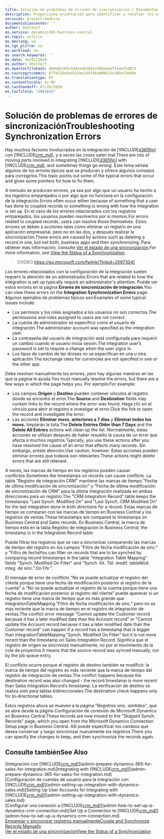 ```yaml
---
title: Solución de problemas de errores de sincronización | Documentos de Microsoft
description: Proporciona orientación para identificar y resolver los errores de sincronización.
services: project-madeira
documentationcenter: ''
author: bholtorf
ms.service: dynamics365-business-central
ms.topic: article
ms.devlang: na
ms.tgt_pltfrm: na
ms.workload: na
ms.search.keywords: ''
ms.date: 10/01/2019
ms.author: bholtorf
ms.openlocfilehash: 489e66165c5441ea63043a30dee8af314ef5d815
ms.sourcegitcommit: 877af26e3e4522ee234fbba606615e105ef3e90a
ms.translationtype: HT
ms.contentlocale: es-MX
ms.lasthandoff: 01/28/2020
ms.locfileid: "2991819"
---
```

# <a name="troubleshooting-synchronization-errors"></a><span data-ttu-id="c9895-103">Solución de problemas de errores de sincronización</span><span class="sxs-lookup"><span data-stu-id="c9895-103">Troubleshooting Synchronization Errors</span></span>
<span data-ttu-id="c9895-104">Hay muchos factores involucrados en la integración de [!INCLUDE[d365fin](includes/d365fin_md.md)] con [!INCLUDE[crm_md](includes/crm_md.md)], y a veces las cosas salen mal.</span><span class="sxs-lookup"><span data-stu-id="c9895-104">There are lots of moving parts involved in integrating [!INCLUDE[d365fin](includes/d365fin_md.md)] with [!INCLUDE[crm_md](includes/crm_md.md)], and sometimes things go wrong.</span></span> <span data-ttu-id="c9895-105">Este tema señala algunos de los errores típicos que se producen y ofrece algunos consejos para corregirlos.</span><span class="sxs-lookup"><span data-stu-id="c9895-105">This topic points out some of the typical errors that occur and gives some pointers for how to fix them.</span></span>

<span data-ttu-id="c9895-106">A menudo se producen errores, ya sea por algo que un usuario ha hecho a los registros emparejados o por algo que no funciona en la configuración de la integración.</span><span class="sxs-lookup"><span data-stu-id="c9895-106">Errors often occur either because of something that a user has done to coupled records or something is wrong with how the integration is set up.</span></span> <span data-ttu-id="c9895-107">En el caso de los errores relacionados con los registros emparejados, los usuarios pueden resolverlos por sí mismos.</span><span class="sxs-lookup"><span data-stu-id="c9895-107">For errors related to coupled records, users can resolve those themselves.</span></span> <span data-ttu-id="c9895-108">Estos errores se deben a acciones tales como eliminar un registro en una aplicación empresarial, pero no en las dos, y después realizar la sincronización.</span><span class="sxs-lookup"><span data-stu-id="c9895-108">These errors are caused by actions such as deleting a record in one, but not both, business apps and then synchronizing.</span></span> <span data-ttu-id="c9895-109">Para obtener más información, consulte [Ver el estado de una sincronización](admin-how-to-view-synchronization-status.md).</span><span class="sxs-lookup"><span data-stu-id="c9895-109">For more information, see [View the Status of a Synchronization](admin-how-to-view-synchronization-status.md).</span></span>

> [!VIDEO https://go.microsoft.com/fwlink/?linkid=2097304]

<span data-ttu-id="c9895-110">Los errores relacionados con la configuración de la integración suelen requerir la atención de un administrador.</span><span class="sxs-lookup"><span data-stu-id="c9895-110">Errors that are related to how the integration is set up typically require an administrator's attention.</span></span> <span data-ttu-id="c9895-111">Puede ver estos errores en la página **Errores de sincronización de integración**.</span><span class="sxs-lookup"><span data-stu-id="c9895-111">You can view these errors on the **Integration Synchronization Errors** page.</span></span> <span data-ttu-id="c9895-112">Algunos ejemplos de problemas típicos son:</span><span class="sxs-lookup"><span data-stu-id="c9895-112">Examples of some typical issues include:</span></span>  
  
* <span data-ttu-id="c9895-113">Los permisos y los roles asignados a los usuarios no son correctos.</span><span class="sxs-lookup"><span data-stu-id="c9895-113">The permissions and roles assigned to users are not correct.</span></span>  
* <span data-ttu-id="c9895-114">La cuenta de administrador se especificó como el usuario de integración.</span><span class="sxs-lookup"><span data-stu-id="c9895-114">The administrator account was specified as the integration user.</span></span>  
* <span data-ttu-id="c9895-115">La contraseña del usuario de integración está configurada para requerir un cambio cuando el usuario inicia sesión.</span><span class="sxs-lookup"><span data-stu-id="c9895-115">The integration user’s password is set to require a change when the user signs in.</span></span>  
* <span data-ttu-id="c9895-116">Los tipos de cambio de las divisas no se especifican en una u otra aplicación.</span><span class="sxs-lookup"><span data-stu-id="c9895-116">The exchange rates for currencies are not specified in one or the other app.</span></span>  
  
<span data-ttu-id="c9895-117">Debe resolver manualmente los errores, pero hay algunas maneras en las que la página le ayuda.</span><span class="sxs-lookup"><span data-stu-id="c9895-117">You must manually resolve the errors, but there are a few ways in which the page helps you.</span></span> <span data-ttu-id="c9895-118">Por ejemplo:</span><span class="sxs-lookup"><span data-stu-id="c9895-118">For example:</span></span>  

* <span data-ttu-id="c9895-119">Los campos **Origen** y **Destino** pueden contener vínculos al registro donde se encontró el error.</span><span class="sxs-lookup"><span data-stu-id="c9895-119">The **Source** and **Destination** fields may contain links to the record where the error was found.</span></span> <span data-ttu-id="c9895-120">Haga clic en el vínculo para abrir el registro e investigar el error.</span><span class="sxs-lookup"><span data-stu-id="c9895-120">Click the link to open the record and investigate the error.</span></span>  
* <span data-ttu-id="c9895-121">Las acciones **Eliminar movs. anteriores a 7 días** y **Eliminar todos los movs.** limpiarán la lista.</span><span class="sxs-lookup"><span data-stu-id="c9895-121">The **Delete Entries Older than 7 Days** and the **Delete All Entries** actions will clean up the list.</span></span> <span data-ttu-id="c9895-122">Normalmente, estas acciones se utilizan después de haber resuelto la causa de un error que afecta a muchos registros.</span><span class="sxs-lookup"><span data-stu-id="c9895-122">Typically, you use these actions after you have resolved the cause of an error that affects many records.</span></span> <span data-ttu-id="c9895-123">Sin embargo, preste atención.</span><span class="sxs-lookup"><span data-stu-id="c9895-123">Use caution, however.</span></span> <span data-ttu-id="c9895-124">Estas acciones pueden eliminar errores que todavía son relevantes.</span><span class="sxs-lookup"><span data-stu-id="c9895-124">These actions might delete errors that are still relevant.</span></span>

<span data-ttu-id="c9895-125">A veces, las marcas de tiempo en los registros pueden causar conflictos.</span><span class="sxs-lookup"><span data-stu-id="c9895-125">Sometimes the timestamps on records can cause conflicts.</span></span> <span data-ttu-id="c9895-126">La tabla "Registro de integración CRM" mantiene las marcas de tiempo "Fecha de última modificación de sincronización" y "Fecha de última modificación de sincronización de CRM" para la última integración realizada en ambas direcciones para un registro.</span><span class="sxs-lookup"><span data-stu-id="c9895-126">The "CRM Integration Record" table keeps the timestamps "Last Synch. Modified On" and "Last Synch. CRM Modified On" for the last integration done in both directions for a record.</span></span> <span data-ttu-id="c9895-127">Estas marcas de tiempo se comparan con las marcas de tiempo en Business Central y los registros de ventas.</span><span class="sxs-lookup"><span data-stu-id="c9895-127">These timestamps are compared to timestamps on Business Central and Sales records.</span></span> <span data-ttu-id="c9895-128">En Business Central, la marca de tiempo está en la tabla Registro de integración.</span><span class="sxs-lookup"><span data-stu-id="c9895-128">In Business Central, the timestamp is in the Integration Record table.</span></span>

<span data-ttu-id="c9895-129">Puede filtrar los registros que se van a sincronizar comparando las marcas de tiempo del registro en los campos "Filtro de fecha modificación de sinc." y "Filtro de fecha</span><span class="sxs-lookup"><span data-stu-id="c9895-129">You can filter on records that are to be synched by comparing record timestamps in the table "Integration Table Mapping" fields "Synch. Modified On Filter" and “Synch. Int. Tbl.</span></span> <span data-ttu-id="c9895-130">modif. tabla</span><span class="sxs-lookup"><span data-stu-id="c9895-130">Mod.</span></span> <span data-ttu-id="c9895-131">integ. de sinc.".</span><span class="sxs-lookup"><span data-stu-id="c9895-131">On Fltr.”.</span></span>

<span data-ttu-id="c9895-132">El mensaje de error de conflicto "No se puede actualizar el registro del cliente porque tiene una fecha de modificación posterior al registro de la cuenta" o "No se puede actualizar el registro de la cuenta porque tiene una fecha de modificación posterior al registro del cliente" puede aparecer si un registro tiene una marca de tiempo que es más grande que IntegrationTableMapping."Filtro de fecha modificación de sinc." pero no es más reciente que la marca de tiempo en el registro de integración de ventas.</span><span class="sxs-lookup"><span data-stu-id="c9895-132">The conflict error message "Cannot update the Customer record because it has a later modified date than the Account record" or "Cannot update the Account record because it has a later modified date than the Customer record" can happen if a record has a timestamp that is bigger than IntegrationTableMapping."Synch. Modified On Filter" but it is not more recent than the timestamp on Sales Integration Record.</span></span> <span data-ttu-id="c9895-133">Significa que el registro de origen se sincronizó manualmente, no por el movimiento de la cola de proyectos.</span><span class="sxs-lookup"><span data-stu-id="c9895-133">It means that the source record was synced manually, not by the job queue entry.</span></span> 

<span data-ttu-id="c9895-134">El conflicto ocurre porque el registro de destino también se modificó: la marca de tiempo del registro es más reciente que la marca de tiempo del registro de integración de ventas.</span><span class="sxs-lookup"><span data-stu-id="c9895-134">The conflict happens because the destination record was also changed  - the record timestamp is more recent than Sales Integration Record’s timestamp.</span></span> <span data-ttu-id="c9895-135">La verificación de destino se realiza solo para tablas bidireccionales.</span><span class="sxs-lookup"><span data-stu-id="c9895-135">The destination check happens only for bi-directional tables.</span></span> 

<span data-ttu-id="c9895-136">Estos registros ahora se mueven a la página "Registros sinc. omitidos", que se abre desde la página Configuración de conexión de Microsoft Dynamics en Business Central.</span><span class="sxs-lookup"><span data-stu-id="c9895-136">These records are now moved to the "Skipped Synch. Records" page, which you open from the Microsoft Dynamics Connection Setup page in Business Central.</span></span> <span data-ttu-id="c9895-137">Allí puede especificar los cambios que desea conservar y luego sincronizar nuevamente los registros.</span><span class="sxs-lookup"><span data-stu-id="c9895-137">There you can specify the changes to keep, and then synchronize the records again.</span></span>

## <a name="see-also"></a><span data-ttu-id="c9895-138">Consulte también</span><span class="sxs-lookup"><span data-stu-id="c9895-138">See Also</span></span>
<span data-ttu-id="c9895-139">[Integración con [!INCLUDE[crm_md](includes/crm_md.md)]](admin-prepare-dynamics-365-for-sales-for-integration.md)</span><span class="sxs-lookup"><span data-stu-id="c9895-139">[Integrating with [!INCLUDE[crm_md](includes/crm_md.md)]](admin-prepare-dynamics-365-for-sales-for-integration.md)</span></span>  
<span data-ttu-id="c9895-140">[Configuración de cuentas de usuario para la integración con [!INCLUDE[crm_md](includes/crm_md.md)]](admin-setting-up-integration-with-dynamics-sales.md)</span><span class="sxs-lookup"><span data-stu-id="c9895-140">[Setting Up User Accounts for Integrating with [!INCLUDE[crm_md](includes/crm_md.md)]](admin-setting-up-integration-with-dynamics-sales.md)</span></span>  
<span data-ttu-id="c9895-141">[Configurar una conexión a [!INCLUDE[crm_md](includes/crm_md.md)]](admin-how-to-set-up-a-dynamics-crm-connection.md)</span><span class="sxs-lookup"><span data-stu-id="c9895-141">[Set Up a Connection to [!INCLUDE[crm_md](includes/crm_md.md)]](admin-how-to-set-up-a-dynamics-crm-connection.md)</span></span>  
[<span data-ttu-id="c9895-142">Emparejar y sincronizar registros manualmente</span><span class="sxs-lookup"><span data-stu-id="c9895-142">Couple and Synchronize Records Manually</span></span>](admin-how-to-couple-and-synchronize-records-manually.md)  
[<span data-ttu-id="c9895-143">Ver el estado de una sincronización</span><span class="sxs-lookup"><span data-stu-id="c9895-143">View the Status of a Synchronization</span></span>](admin-how-to-view-synchronization-status.md)  
